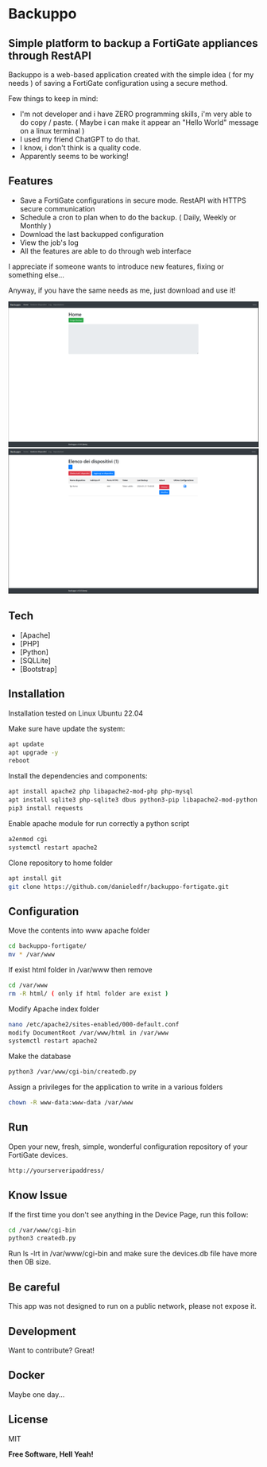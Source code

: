 # Backuppo
## Simple platform to backup a FortiGate appliances through RestAPI


Backuppo is a web-based application created with the simple idea ( for my needs ) of saving a FortiGate configuration using a secure method.

Few things to keep in mind:
- I'm not developer and i have ZERO programming skills, i'm very able to do copy / paste. ( Maybe i can make it appear an "Hello World" message on a linux terminal )
- I used my friend ChatGPT to do that.
- I know, i don't think is a quality code.
- Apparently seems to be working!

## Features

- Save a FortiGate configurations in secure mode. RestAPI with HTTPS secure communication
- Schedule a cron to plan when to do the backup. ( Daily, Weekly or Monthly )
- Download the last backupped configuration
- View the job's log
- All the features are able to do through web interface

I appreciate if someone wants to introduce new features, fixing or something else...

Anyway, if you have the same needs as me, just download and use it!

![Home Page](/screenshot/backuppo-1.png?raw=true "Main Page")
![Device Manage](/screenshot/backuppo-2.png?raw=true "Device Page")


## Tech

- [Apache]
- [PHP]
- [Python]
- [SQLLite]
- [Bootstrap]

## Installation

Installation tested on Linux Ubuntu 22.04

Make sure have update the system:
```sh
apt update
apt upgrade -y
reboot
```

Install the dependencies and components:
```sh
apt install apache2 php libapache2-mod-php php-mysql
apt install sqlite3 php-sqlite3 dbus python3-pip libapache2-mod-python
pip3 install requests
```

Enable apache module for run correctly a python script
```sh
a2enmod cgi
systemctl restart apache2
```

Clone repository to home folder
```sh
apt install git
git clone https://github.com/danieledfr/backuppo-fortigate.git
```


## Configuration

Move the contents into www apache folder
```sh
cd backuppo-fortigate/
mv * /var/www
```

If exist html folder in /var/www then remove
```sh
cd /var/www
rm -R html/ ( only if html folder are exist )
```

Modify Apache index folder
```sh
nano /etc/apache2/sites-enabled/000-default.conf
modify DocumentRoot /var/www/html in /var/www
systemctl restart apache2
```

Make the database
```sh
python3 /var/www/cgi-bin/createdb.py
```

Assign a privileges for the application to write in a various folders
```sh
chown -R www-data:www-data /var/www
```

## Run

Open your new, fresh, simple, wonderful configuration repository of your FortiGate devices.
```sh
http://yourserveripaddress/
```

## Know Issue

If the first time you don't see anything in the Device Page, run this follow:

```sh
cd /var/www/cgi-bin
python3 createdb.py
```

Run ls -lrt in /var/www/cgi-bin and make sure the devices.db file have more then 0B size.


## Be careful

This app was not designed to run on a public network, please not expose it.

## Development

Want to contribute? Great!

## Docker

Maybe one day...

## License

MIT

**Free Software, Hell Yeah!**

